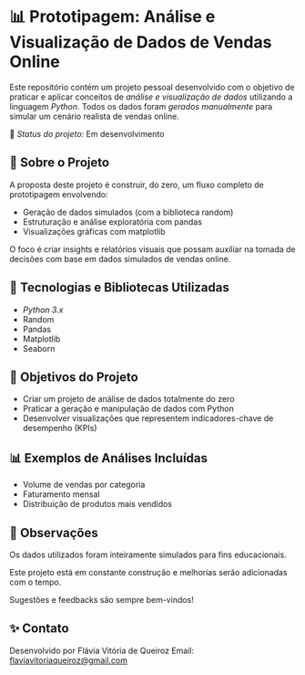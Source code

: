 # 📊 Prototipagem: Análise e Visualização de Dados de Vendas Online

Este repositório contém um projeto pessoal desenvolvido com o objetivo de praticar e aplicar conceitos de *análise e visualização de dados* utilizando a linguagem *Python*.
Todos os dados foram *gerados manualmente* para simular um cenário realista de vendas online.

🔧 *Status do projeto:* Em desenvolvimento


## 🚀 Sobre o Projeto

A proposta deste projeto é construir, do zero, um fluxo completo de prototipagem envolvendo:

- Geração de dados simulados (com a biblioteca random)
- Estruturação e análise exploratória com pandas
- Visualizações gráficas com matplotlib

O foco é criar insights e relatórios visuais que possam auxiliar na tomada de decisões com base em dados simulados de vendas online.

## 🧰 Tecnologias e Bibliotecas Utilizadas

- *Python 3.x*
- Random
- Pandas
- Matplotlib
- Seaborn

## 🎯 Objetivos do Projeto

- Criar um projeto de análise de dados totalmente do zero
- Praticar a geração e manipulação de dados com Python
- Desenvolver visualizações que representem indicadores-chave de desempenho (KPIs)


## 📊 Exemplos de Análises Incluídas

- Volume de vendas por categoria
- Faturamento mensal
- Distribuição de produtos mais vendidos


## 📌 Observações

Os dados utilizados foram inteiramente simulados para fins educacionais.

Este projeto está em constante construção e melhorias serão adicionadas com o tempo.

Sugestões e feedbacks são sempre bem-vindos!


## ✨ Contato

Desenvolvido por Flávia Vitória de Queiroz
Email: flaviavitoriaqueiroz@gmail.com
